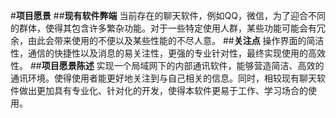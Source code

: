 #**项目愿景**
##**现有软件弊端**
当前存在的聊天软件，例如QQ，微信，为了迎合不同的群体，使得其包含许多繁杂功能。对于一些特定使用人群，某些功能可能会有冗余，由此会带来使用的不便以及某些性能的不尽人意。
##**关注点**
操作界面的简洁性，通信的快捷性以及消息的易关注性，更强的专业针对性，最终实现使用的高效性。
##**项目愿景陈述**
实现一个局域网下的内部通讯软件，能够营造简洁、高效的通讯环境。使得使用者能更好地关注到与自己相关的信息。同时，相较现有聊天软件做出更加具有专业化、针对化的开发，使得本软件更易于工作、学习场合的使用。
